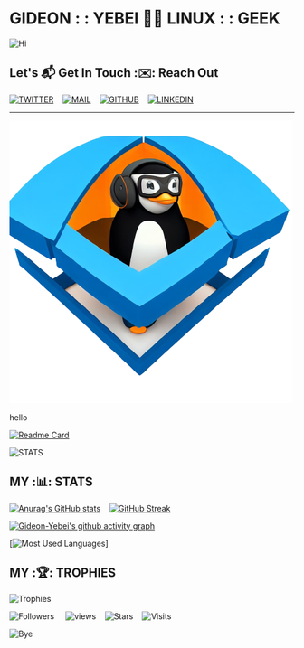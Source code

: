 # GIDEON : : YEBEI 🧑‍💻 LINUX : : GEEK

![Hi](https://readme-typing-svg.herokuapp.com?font=Orbitron&size=40&color=%2379A500&height=67&duration=3000&center=true&lines=%F0%9F%85%B6%F0%9F%86%81%F0%9F%85%B4%F0%9F%85%B4%F0%9F%86%83%F0%9F%85%B8%F0%9F%85%BD%F0%9F%85%B6%F0%9F%86%82)

## Let's 📬 Get In Touch :✉️: Reach Out

[![TWITTER](https://img.shields.io/badge/twitter-%231DA1F2.svg?&style=for-the-badge&logo=twitter&logoColor=black)](https://twitter.com/GideonYebei) &nbsp;&nbsp;&nbsp;[![MAIL](https://img.shields.io/badge/Gmail-D14836?style=for-the-badge&logo=gmail&logoColor=red)](mailto:hk-axl-coder@proton.me) &nbsp;&nbsp;&nbsp;[![GITHUB](https://img.shields.io/badge/GitHub-100000?style=for-the-badge&logo=github&logoColor=blue)](https://github.com/Gideon-Yebei) &nbsp;&nbsp;&nbsp;[![LINKEDIN](https://img.shields.io/badge/linkedin-%230077B5.svg?&style=for-the-badge&logo=linkedin&logoColor=white)](https://www.linkedin.com/in/gideon-yebei-9285572a4/)

---

![LINUX : : GEEK](linux.png) <p>hello</p>

[![Readme Card](https://github-readme-stats.vercel.app/api/pin/?username=Gideon-Yebei&theme=transparent&repo=MongoDB-JAVA-CLUB-SYSTEM)](https://github.com/Gideon-Yebei/MongoDB-JAVA-CLUB-SYSTEM)

![STATS](https://i.imgur.com/YCw47Dm.gif)

## MY :📊: STATS

<!--https://github.com/anuraghazra/github-readme-stats-->
<!--https://github.com/denvercoder1/github-readme-streak-stats-->

[![Anurag's GitHub stats](https://github-readme-stats.vercel.app/api?username=Gideon-Yebei&theme=transparent&show_icons=true&show=reviews,discussions_started,discussions_answered,prs_merged,prs_merged_percentage)](https://github.com/Gideon-Yebei/github-readme-stats) &nbsp;&nbsp;
[![GitHub Streak](https://streak-stats.demolab.com/?user=Gideon-Yebei&theme=transparent&currStreakNum=2FD3EB&fire=pink&sideLabels=F00&date_format=[Y.]n.j)](https://git.io/streak-stats)

<!--https://github.com/Ashutosh00710/github-readme-activity-graph-->

[![Gideon-Yebei's github activity graph](https://github-readme-activity-graph.vercel.app/graph?username=Gideon-Yebei&theme=react-dark&custom_title=Gideon%20:%20:%20Yebei%20Github%20Activity%20graph&hide_border=true)](https://github.com/ashutosh00710/github-readme-activity-graph)

[![Most Used Languages](https://camo.githubusercontent.com/14ae1b49b861837c7787f8ba19b5b7349d160bdbc0b90f2184b60789449077f1/68747470733a2f2f6769746875622d726561646d652d73746174732d7472696e69622e76657263656c2e6170702f6170692f746f702d6c616e67732f3f757365726e616d653d7472696e6962267468656d653d6d65726b6f266c61796f75743d636f6d7061637426626f726465725f636f6c6f723d633966663030266c616e67735f636f756e743d36)]

<!--🏆TROPHYGIF-->
<!--![Trophy](https://media.tenor.com/0ENB5HuTH0gAAAAi/trophy-beker.gif)-->

## MY :🏆: TROPHIES

<!--https://github.com/ryo-ma/github-profile-trophy-->

![Trophies](https://github-profile-trophy.vercel.app/?username=Gideon-Yebei&no-bg=true&no-frame=true)

<!---->

![Followers](https://custom-icon-badges.herokuapp.com/github/followers/Gideon-Yebei?color=23960c&labelColor=188207&style=for-the-badge&logo=person-add&label=Followers&logoColor=white) &nbsp;&nbsp;&nbsp;&nbsp;<!--https://github.com/antonkomarev/github-profile-views-counter-->![views](https://komarev.com/ghpvc/?username=Gideon-Yebei&color=0E9C47&style=for-the-badge)&nbsp;&nbsp;&nbsp;&nbsp;<!-- https://github.com/idealclover/GitHub-Star-Counter-->![Stars](https://custom-icon-badges.demolab.com/badge/dynamic/json?logo=star&color=55960c&labelColor=488207&label=Stars&style=for-the-badge&query=%24.stars&url=https://api.github-star-counter.workers.dev/user/Gideon-Yebei)&nbsp;&nbsp;&nbsp;&nbsp;![Visits](https://badges.pufler.dev/visits/Gideon-Yebei/Gideon-Yebei?color=black&logo=github)

![Bye](https://raw.githubusercontent.com/trinib/trinib/a5f17399d881c5651a89bfe4a621014b08346cf0/images/marquee.svg)

